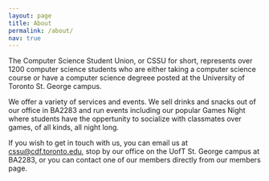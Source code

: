 ```yaml
---
layout: page
title: About
permalink: /about/
nav: true
---
```


The Computer Science Student Union, or CSSU for short, represents over 1200 computer science students who are either taking a computer science course or have a computer science degreee posted at the University of Toronto St. George campus.

We offer a variety of services and events. We sell drinks and snacks out of our office in BA2283 and run events including our popular Games Night where students have the oppertunity to socialize with classmates over games, of all kinds, all night long.

If you wish to get in touch with us, you can email us at <cssu@cdf.toronto.edu>, stop by our office on the UofT St. George campus at BA2283, or you can contact one of our members directly from our members page.
